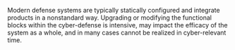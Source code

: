 Modern defense systems are typically statically configured and integrate products in a nonstandard way. Upgrading or modifying the functional blocks within the cyber-defense is intensive, may impact the efficacy of the system as a whole, and in many cases cannot be realized in cyber-relevant time.